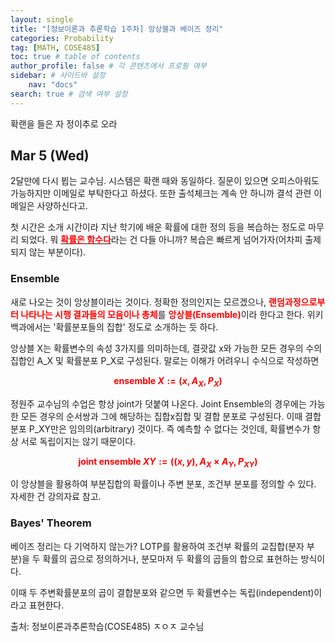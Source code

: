 ```yaml
---
layout: single
title: "[정보이론과 추론학습 1주차] 앙상블과 베이즈 정리"
categories: Probability
tag: [MATH, COSE485]
toc: true # table of contents
author_profile: false # 각 콘텐츠에서 프로필 여부
sidebar: # 사이드바 설정
    nav: "docs"
search: true # 검색 여부 설정
---
```

<head>
    <!-- Latex -->
    <script src="https://cdn.mathjax.org/mathjax/latest/MathJax.js?config=TeX-AMS-MML_HTMLorMML" type="text/javascript"></script>
</head>
<style>
    th, td {
        text-align: center;
    }
    .r {
        color: red;
    }
</style>

확랜을 들은 자 정이추로 오라

## Mar 5 (Wed)

2달만에 다시 뵙는 교수님. 시스템은 확랜 때와 동일하다. 질문이 있으면 오피스아워도 가능하지만 이메일로 부탁한다고 하셨다. 또한 출석체크는 계속 안 하니까 결석 관련 이메일은 사양하신다고.

첫 시간은 소개 시간이라 지난 학기에 배운 확률에 대한 정의 등을 복습하는 정도로 마무리 되었다. 뭐 <a href="https://partial02.github.io/probability/PNP1/"><strong class="r">확률은 함수다</strong></a>라는 건 다들 아니까? 복습은 빠르게 넘어가자(어차피 출제되지 않는 부분이다).

### Ensemble

새로 나오는 것이 앙상블이라는 것이다. 정확한 정의인지는 모르겠으나, <strong class="r">랜덤과정으로부터 나타나는 시행 결과들의 모음이나 총체</strong>를 <strong class="r">앙상블(Ensemble)</strong>이라 한다고 한다. 위키백과에서는 '확률분포들의 집합' 정도로 소개하는 듯 하다.

앙상블 X는 확률변수의 속성 3가지를 의미하는데, 결괏값 x와 가능한 모든 경우의 수의 집합인 A_X 및 확률분포 P_X로 구성된다. 말로는 이해가 어려우니 수식으로 작성하면

<strong class="r">$$\text{ensemble }X:=(x,A_X,P_X)$$</strong>

정원주 교수님의 수업은 항상 joint가 덧붙여 나온다. Joint Ensemble의 경우에는 가능한 모든 경우의 순서쌍과 그에 해당하는 집합x집합 및 결합 분포로 구성된다. 이때 결합분포 P_XY만은 임의의(arbitrary) 것이다. 즉 예측할 수 없다는 것인데, 확률변수가 항상 서로 독립이지는 않기 때문이다.

<strong class="r">$$\text{joint ensemble }XY:=((x,y),A_X\times A_Y,P_{XY})$$</strong>

이 앙상블을 활용하여 부분집합의 확률이나 주변 분포, 조건부 분포를 정의할 수 있다. 자세한 건 강의자료 참고.

### Bayes' Theorem

베이즈 정리는 다 기억하지 않는가? LOTP를 활용하여 조건부 확률의 교집합(분자 부분)을 두 확률의 곱으로 정의하거나, 분모마저 두 확률의 곱들의 합으로 표현하는 방식이다.


이때 두 주변확률분포의 곱이 결합분포와 같으면 두 확률변수는 독립(independent)이라고 표현한다.


출처: 정보이론과추론학습(COSE485) ㅈㅇㅈ 교수님